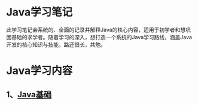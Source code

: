 # Java学习笔记
此学习笔记会系统的、全面的记录并解释Java的核心内容，适用于初学者和想巩固基础的求学者。随着学习的深入，想打造一个系统的Java学习路线，涵盖Java开发的核心知识与技能，路还很长，共勉。
# Java学习内容
## 1、[Java基础](https://github.com/xishi-huan/Java-Learning/blob/master/Java-base)
